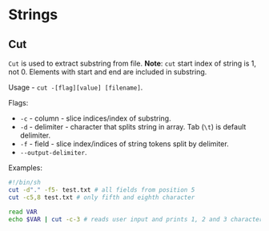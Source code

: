 # Strings

## Cut

`Cut` is used to extract substring from file. **Note**: `cut` start index of string is 1, not 0. Elements with start and end are included in substring.

Usage - `cut -[flag][value] [filename]`.

Flags:

-   `-c` - column - slice indices/index of substring.
-   `-d` - delimiter - character that splits string in array. Tab (`\t`) is default delimiter.
-   `-f` - field - slice index/indices of string tokens split by delimiter.
-   `--output-delimiter`.

Examples:

```bash
#!/bin/sh
cut -d"." -f5- test.txt # all fields from position 5
cut -c5,8 test.txt # only fifth and eighth character

read VAR
echo $VAR | cut -c-3 # reads user input and prints 1, 2 and 3 character
```
